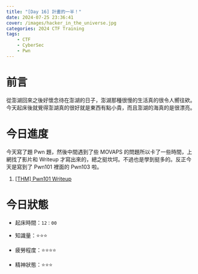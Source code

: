 ```yaml
---
title: "[Day 16] 計畫的一半！"
date: 2024-07-25 23:36:41
cover: /images/hacker_in_the_universe.jpg
categories: 2024 CTF Training
tags:
    - CTF
    - CyberSec
    - Pwn
---
```


# 前言

從澎湖回來之後好懷念待在澎湖的日子，澎湖那種很慢的生活真的很令人嚮往欸。今天起床後就覺得澎湖真的很好就是東西有點小貴，而且澎湖的海真的是很漂亮。

# 今日進度

今天寫了題 Pwn 題，然後中間遇到了些 MOVAPS 的問題所以卡了一些時間，上網找了影片和 Writeup 才寫出來的，總之挺坎坷。不過也是學到挺多的。反正今天是寫到了 Pwn101 裡面的 Pwn103 啦。

1. [[THM] Pwn101 Writeup](https://cx330.tw/posts/83b7f1b/)

# 今日狀態

-   起床時間：`12：00`

-   知識量：⭐⭐⭐

-   疲勞程度：⭐⭐⭐⭐

-   精神狀態：⭐⭐⭐

